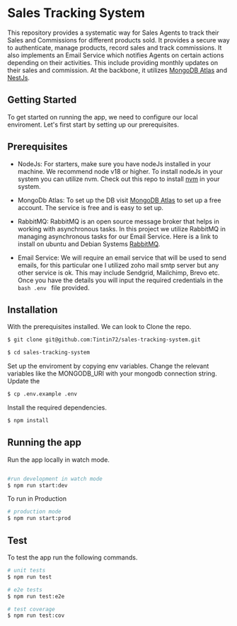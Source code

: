 # Sales Tracking System
This repository provides a systematic way for Sales Agents to track their Sales and Commissions for different products sold. It provides a secure way to authenticate, manage products, record sales and track commissions. It also implements an Email Service which notifies Agents on certain actions depending on their activities. This include providing monthly updates on their sales and commission. At the backbone, it utilizes [MongoDB Atlas](https://www.mongodb.com/atlas) and [NestJs](https://nestjs.com/).

## Getting Started
To get started on running the app, we need to configure our local enviroment. Let's first start by setting up our prerequisites.

## Prerequisites
- NodeJs:
For starters, make sure you have nodeJs installed in your machine. We recommend node v18 or higher. To install nodeJs in your system you can utilize nvm. Check out this repo to install [nvm](https://github.com/nvm-sh/nvm) in your system.

- MongoDb Atlas:
To set up the DB visit [MongoDB Atlas](https://www.mongodb.com/atlas) to set up a free account. The service is free and is easy to set up.

- RabbitMQ:
RabbitMQ is an open source message broker that helps in working with asynchronous tasks. In this project we utilize RabbitMQ in managing asynchronous tasks for our Email Service. Here is a link to install on ubuntu and Debian Systems [RabbitMQ](https://www.rabbitmq.com/docs/install-debian).

- Email Service:
We will require an email service that will be used to send emails, for this particular one I utilized zoho mail smtp server but any other service is ok. This may include Sendgrid, Mailchimp, Brevo etc. Once you have the details you will input the required credentials in the ```bash .env ``` file provided.



## Installation
With the prerequisites installed. We can look to Clone the repo.

```bash
$ git clone git@github.com:Tintin72/sales-tracking-system.git
```

```bash
$ cd sales-tracking-system
```

Set up the enviroment by copying env variables. Change the relevant variables like the MONGODB_URI with your mongodb connection string. Update the 

```bash
$ cp .env.example .env
```
Install the required dependencies.

```bash
$ npm install
```

## Running the app

Run the app locally in watch mode.

```bash

#run development in watch mode
$ npm run start:dev
```

To run in Production

```bash
# production mode
$ npm run start:prod
```

## Test

To test the app run the following commands.

```bash
# unit tests
$ npm run test

# e2e tests
$ npm run test:e2e

# test coverage
$ npm run test:cov
```

